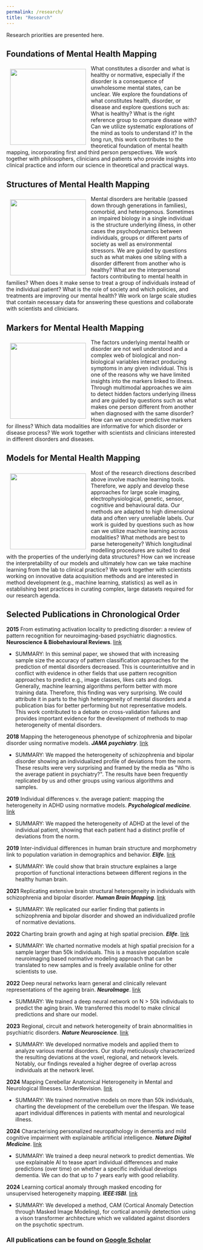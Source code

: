 ```yaml
---
permalink: /research/
title: "Research"
---
```


Research priorities are presented here.

## Foundations of Mental Health Mapping  
<img align="left" src="https://mhm-lab.github.io/images/foundations_of_mental_health_mapping.png" width="200 px" style="padding: 10px"> What constitutes a disorder and what is healthy or normative, especially if the disorder is a consequence of unwholesome mental states, can be unclear. We explore the foundations of what constitutes health, disorder, or disease and explore questions such as: What is healthy? What is the right reference group to compare disease with? Can we utilize systematic explorations of the mind as tools to understand it? In the long run, this work contributes to the theoretical foundation of mental health mapping, incorporating first and third person perspectives. We work together with philosophers, clinicians and patients who provide insights into clinical practice and inform our science in theoretical and practical ways.

## Structures of Mental Health Mapping
<img align="left" src="https://mhm-lab.github.io/images/structures_of_mental_health_mapping.png" width="200 px" style="padding: 10px"> Mental disorders are heritable (passed down through generations in families), comorbid, and heterogenous. Sometimes an impaired biology in a single individual is the structure underlying illness, in other cases the psychodynamics between individuals, groups or different parts of society as well as environmental stressors. We are guided by questions such as what makes one sibling with a disorder different from another who is healthy? What are the interpersonal factors contributing to mental health in families? When does it make sense to treat a group of individuals instead of the individual patient? What is the role of society and which policies, and treatments are improving our mental health? We work on large scale studies that contain necessary data for answering these questions and collaborate with scientists and clinicians.

## Markers for Mental Health Mapping
<img align="left" src="https://mhm-lab.github.io/images/markers_for_mental_health_mapping.png" width="200 px" style="padding: 10px"> The factors underlying mental health or disorder are not well understood and a complex web of biological and non-biological variables interact producing symptoms in any given individual. This is one of the reasons why we have limited insights into the markers linked to illness. Through multimodal approaches we aim to detect hidden factors underlying illness and are guided by questions such as what makes one person different from another when diagnosed with the same disorder? How can we uncover predictive markers for illness? Which data modalities are informative for which disorder or disease process? We work together with scientists and clinicians interested in different disorders and diseases.

## Models for Mental Health Mapping 
<img align="left" src="https://mhm-lab.github.io/images/models_for_mental_ health_mapping.png" width="200 px" style="padding: 10px"> Most of the research directions described above involve machine learning tools. Therefore, we apply and develop these approaches for large scale imaging, electrophysiological, genetic, sensor, cognitive and behavioural data. Our methods are adapted to high dimensional data and often very unreliable labels. Our work is guided by questions such as how can we utilize machine learning across modalities? What methods are best to parse heterogeneity? Which longitudinal modelling procedures are suited to deal with the properties of the underlying data structures? How can we increase the interpretability of our models and ultimately how can we take machine learning from the lab to clinical practice? We work together with scientists working on innovative data acquisition methods and are interested in method development (e.g., machine learning, statistics) as well as in establishing best practices in curating complex, large datasets required for our research agenda.

## Selected Publications in Chronological Order

**2015** From estimating activation locality to predicting disorder: a review of pattern recognition for neuroimaging-based psychiatric diagnostics. **Neuroscience & Biobehavioural Reviews**. [link](https://doi.org/10.1016/j.neubiorev.2015.08.001) 
* SUMMARY: In this seminal paper, we showed that with increasing sample size the accuracy of pattern classification approaches for the prediction of mental disorders decreased. This is counterintuitive and in conflict with evidence in other fields that use pattern recognition approaches to predict e.g., image classes, likes cats and dogs. Generally, machine learning algorithms perform better with more training data. Therefore, this finding was very surprising. We could attribute it in parts to the high heterogeneity of mental disorders and a publication bias for better performing but not representative models. This work contributed to a debate on cross-validation failures and provides important evidence for the development of methods to map heterogeneity of mental disorders.

**2018** Mapping the heterogeneous phenotype of schizophrenia and bipolar disorder using normative models. ***JAMA psychiatry***. [link](https://doi.org/10.1001/jamapsychiatry.2018.2467)
* SUMMARY: We mapped the heterogeneity of schizophrenia and bipolar disorder showing an individualized profile of deviations from the norm. These results were very surprising and framed by the media as "Who is the average patient in psychiatry?". The results have been frequently replicated by us and other groups using various algorithms and samples.

**2019** Individual differences v. the average patient: mapping the heterogeneity in ADHD using normative models. ***Psychological medicine***. [link](https://doi.org/10.1017/S0033291719000084)
* SUMMARY: We mapped the heterogeneity of ADHD at the level of the individual patient, showing that each patient had a distinct profile of deviations from the norm.

**2019** Inter-individual differences in human brain structure and morphometry link to population variation in demographics and behavior. ***Elife***. [link](https://doi.org/10.7554/eLife.44443.001)
* SUMMARY: We could show that brain structure explaines a large proportion of functional interactions between different regions in the healthy human brain.

**2021** Replicating extensive brain structural heterogeneity in individuals with schizophrenia and bipolar disorder. ***Human Brain Mapping***. [link](https://doi.org/10.1101/2020.05.08.20095091)
* SUMMARY: We replicated our earlier finding that patients in schizophrenia and bipolar disorder and showed an individualized profile of normative deviations.

**2022** Charting brain growth and aging at high spatial precision. ***Elife***. [link](https://doi.org/10.7554/eLife.72904)
* SUMMARY: We charted normative models at high spatial precision for a sample larger than 50k individuals. This is a massive population scale neuroimaging based normative modeling approach that can be translated to new samples and is freely available online for other scientists to use.

**2022** Deep neural networks learn general and clinically relevant representations of the ageing brain. ***NeuroImage***. [link](https://doi.org/10.1101/2021.10.29.21265645)
* SUMMARY: We trained a deep neural network on N > 50k individuals to predict the aging brain. We transferred this model to make clinical predictions and share our model.

**2023** Regional, circuit and network heterogeneity of brain abnormalities in psychiatric disorders. ***Nature Neuroscience***. [link](https://www.nature.com/articles/s41593-023-01404-6) 
*	SUMMARY: We developed normative models and applied them to analyze various mental disorders. Our study meticulously characterized the resulting deviations at the voxel, regional, and network levels. Notably, our findings revealed a higher degree of overlap across individuals at the network level.

**2024** Mapping Cerebellar Anatomical Heterogeneity in Mental and Neurological Illnesses. UnderRevision. [link](https://doi.org/10.1101/2023.11.18.567647)
*	SUMMARY: We trained normative models on more than 50k individuals, charting the development of the cerebellum over the lifespan. We tease apart individual differences in patients with mental and neurological illness.

**2024** Characterising personalized neuropathology in dementia and mild cognitive impairment with explainable artificial intelligence. ***Nature Digital Medicine***. [link](https://doi.org/10.1101/2023.06.22.23291592)
*	SUMMARY: We trained a deep neural network to predict dementias. We use explainable AI to tease apart individual differences and make predictions (over time) on whether a specific individual develops dementia. We can do that up to 7 years early with good reliability.

**2024** Learning cortical anomaly through masked encoding for unsupervised heterogeneity mapping. ***IEEE:ISBI***. [link](https://arxiv.org/abs/2312.02762)
* SUMMARY: We developed a method, CAM (Cortical Anomaly Detection through Masked Image Modeling), for cortical anomily detetection using a vison transformer architecture which we validated against disorders on the psychotic spectrum. 

### All publications can be found on [Google Scholar](https://scholar.google.com/citations?user=KJaA3sEAAAAJ&hl=nl)
